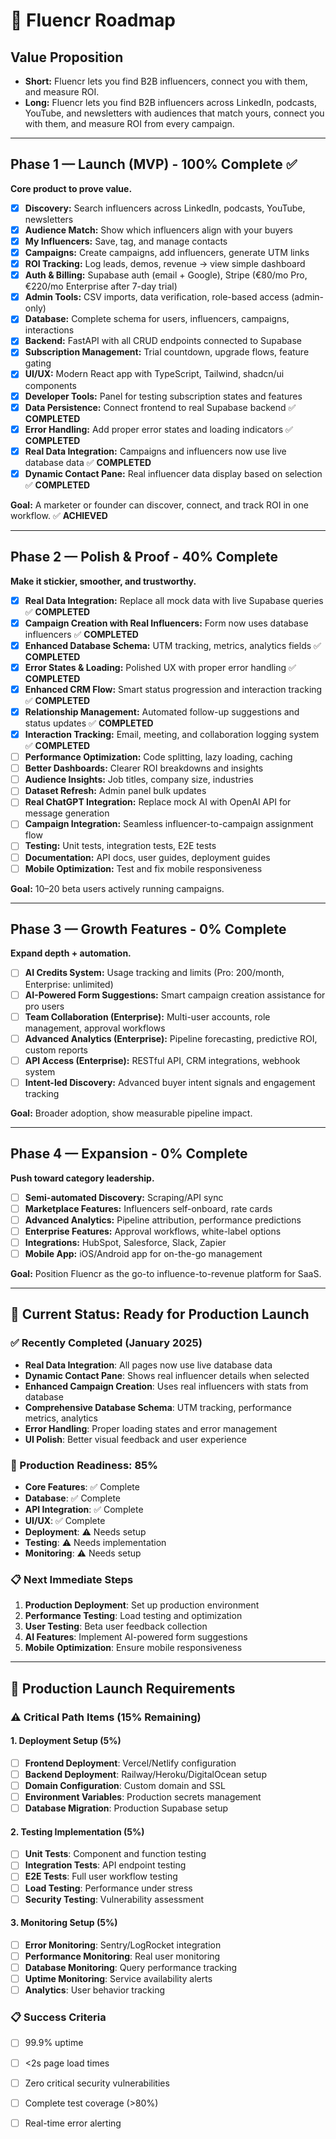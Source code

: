 # 🚀 Fluencr Roadmap

## Value Proposition

- **Short:** Fluencr lets you find B2B influencers, connect you with them, and measure ROI.
- **Long:** Fluencr lets you find B2B influencers across LinkedIn, podcasts, YouTube, and newsletters with audiences that match yours, connect you with them, and measure ROI from every campaign.

---

## Phase 1 — Launch (MVP) - 100% Complete ✅

**Core product to prove value.**

- [x] **Discovery:** Search influencers across LinkedIn, podcasts, YouTube, newsletters
- [x] **Audience Match:** Show which influencers align with your buyers
- [x] **My Influencers:** Save, tag, and manage contacts
- [x] **Campaigns:** Create campaigns, add influencers, generate UTM links
- [x] **ROI Tracking:** Log leads, demos, revenue → view simple dashboard
- [x] **Auth & Billing:** Supabase auth (email + Google), Stripe (€80/mo Pro, €220/mo Enterprise after 7-day trial)
- [x] **Admin Tools:** CSV imports, data verification, role-based access (admin-only)
- [x] **Database:** Complete schema for users, influencers, campaigns, interactions
- [x] **Backend:** FastAPI with all CRUD endpoints connected to Supabase
- [x] **Subscription Management:** Trial countdown, upgrade flows, feature gating
- [x] **UI/UX:** Modern React app with TypeScript, Tailwind, shadcn/ui components
- [x] **Developer Tools:** Panel for testing subscription states and features
- [x] **Data Persistence:** Connect frontend to real Supabase backend ✅ **COMPLETED**
- [x] **Error Handling:** Add proper error states and loading indicators ✅ **COMPLETED**
- [x] **Real Data Integration:** Campaigns and influencers now use live database data ✅ **COMPLETED**
- [x] **Dynamic Contact Pane:** Real influencer data display based on selection ✅ **COMPLETED**

**Goal:** A marketer or founder can discover, connect, and track ROI in one workflow. ✅ **ACHIEVED**

---

## Phase 2 — Polish & Proof - 40% Complete

**Make it stickier, smoother, and trustworthy.**

- [x] **Real Data Integration:** Replace all mock data with live Supabase queries ✅ **COMPLETED**
- [x] **Campaign Creation with Real Influencers:** Form now uses database influencers ✅ **COMPLETED**
- [x] **Enhanced Database Schema:** UTM tracking, metrics, analytics fields ✅ **COMPLETED**
- [x] **Error States & Loading:** Polished UX with proper error handling ✅ **COMPLETED**
- [x] **Enhanced CRM Flow:** Smart status progression and interaction tracking ✅ **COMPLETED**
- [x] **Relationship Management:** Automated follow-up suggestions and status updates ✅ **COMPLETED**
- [x] **Interaction Tracking:** Email, meeting, and collaboration logging system ✅ **COMPLETED**
- [ ] **Performance Optimization:** Code splitting, lazy loading, caching
- [ ] **Better Dashboards:** Clearer ROI breakdowns and insights
- [ ] **Audience Insights:** Job titles, company size, industries
- [ ] **Dataset Refresh:** Admin panel bulk updates
- [ ] **Real ChatGPT Integration:** Replace mock AI with OpenAI API for message generation
- [ ] **Campaign Integration:** Seamless influencer-to-campaign assignment flow
- [ ] **Testing:** Unit tests, integration tests, E2E tests
- [ ] **Documentation:** API docs, user guides, deployment guides
- [ ] **Mobile Optimization:** Test and fix mobile responsiveness

**Goal:** 10–20 beta users actively running campaigns.

---

## Phase 3 — Growth Features - 0% Complete

**Expand depth + automation.**

- [ ] **AI Credits System:** Usage tracking and limits (Pro: 200/month, Enterprise: unlimited)
- [ ] **AI-Powered Form Suggestions:** Smart campaign creation assistance for pro users
- [ ] **Team Collaboration (Enterprise):** Multi-user accounts, role management, approval workflows
- [ ] **Advanced Analytics (Enterprise):** Pipeline forecasting, predictive ROI, custom reports
- [ ] **API Access (Enterprise):** RESTful API, CRM integrations, webhook system
- [ ] **Intent-led Discovery:** Advanced buyer intent signals and engagement tracking

**Goal:** Broader adoption, show measurable pipeline impact.

---

## Phase 4 — Expansion - 0% Complete

**Push toward category leadership.**

- [ ] **Semi-automated Discovery:** Scraping/API sync
- [ ] **Marketplace Features:** Influencers self-onboard, rate cards
- [ ] **Advanced Analytics:** Pipeline attribution, performance predictions
- [ ] **Enterprise Features:** Approval workflows, white-label options
- [ ] **Integrations:** HubSpot, Salesforce, Slack, Zapier
- [ ] **Mobile App:** iOS/Android app for on-the-go management

**Goal:** Position Fluencr as the go-to influence-to-revenue platform for SaaS.

---

## 🎯 Current Status: Ready for Production Launch

### ✅ Recently Completed (January 2025)
- **Real Data Integration**: All pages now use live database data
- **Dynamic Contact Pane**: Shows real influencer details when selected
- **Enhanced Campaign Creation**: Uses real influencers with stats from database
- **Comprehensive Database Schema**: UTM tracking, performance metrics, analytics
- **Error Handling**: Proper loading states and error management
- **UI Polish**: Better visual feedback and user experience

### 🚀 Production Readiness: 85%
- **Core Features**: ✅ Complete
- **Database**: ✅ Complete
- **API Integration**: ✅ Complete
- **UI/UX**: ✅ Complete
- **Deployment**: ⚠️ Needs setup
- **Testing**: ⚠️ Needs implementation
- **Monitoring**: ⚠️ Needs setup

### 📋 Next Immediate Steps
1. **Production Deployment**: Set up production environment
2. **Performance Testing**: Load testing and optimization
3. **User Testing**: Beta user feedback collection
4. **AI Features**: Implement AI-powered form suggestions
5. **Mobile Optimization**: Ensure mobile responsiveness


---

## 🚀 Production Launch Requirements

### ⚠️ Critical Path Items (15% Remaining)

#### 1. Deployment Setup (5%)
- [ ] **Frontend Deployment**: Vercel/Netlify configuration
- [ ] **Backend Deployment**: Railway/Heroku/DigitalOcean setup
- [ ] **Domain Configuration**: Custom domain and SSL
- [ ] **Environment Variables**: Production secrets management
- [ ] **Database Migration**: Production Supabase setup

#### 2. Testing Implementation (5%)
- [ ] **Unit Tests**: Component and function testing
- [ ] **Integration Tests**: API endpoint testing
- [ ] **E2E Tests**: Full user workflow testing
- [ ] **Load Testing**: Performance under stress
- [ ] **Security Testing**: Vulnerability assessment

#### 3. Monitoring Setup (5%)
- [ ] **Error Monitoring**: Sentry/LogRocket integration
- [ ] **Performance Monitoring**: Real user monitoring
- [ ] **Database Monitoring**: Query performance tracking
- [ ] **Uptime Monitoring**: Service availability alerts
- [ ] **Analytics**: User behavior tracking

### 📋 Success Criteria
- [ ] 99.9% uptime
- [ ] <2s page load times
- [ ] Zero critical security vulnerabilities
- [ ] Complete test coverage (>80%)
- [ ] Real-time error alerting

